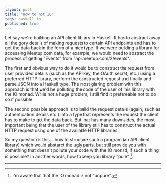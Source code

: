 ```yaml
---
layout: post
title: "How to not IO"
tags: haskell io
published: true
---
```


Let say we're building an API client library in Haskell. It has to abstract away all the gory details of making requests to certain API endpoints and has to get the data back in the form of a nice type. If we were building a library for accessing Meetup.com data, for example, we would need to abstract the process of getting "Events" from "api.meetup.com/2/events".

The first and obvious way to do it would be to construct the request from user provided details (such as the API key, the OAuth secret, etc.) using a preferred HTTP library, perform the constructed request and finally and parse JSON into a Haskell type. The most glaring problem with this approach is that we'd be polluting the code of the user of this library with the IO monad. While not a huge problem, I still find it prefereable not to do so if possible.

The second possible approach is to build the request details (again, such as authentication details etc.) into a type that represents the request the client has to make to get the data back. But that has many downsides, the most important being that the user of the library still has to construct the actual HTTP request using one of the available HTTP libraries.

So my question is this... how to structure such a program (an API client library) which would abstarct the ugly parts, but still provide you with something that doesn't pollute your code with the IO monad, if such a thing is possible? In another words, how to keep you library "pure" [^1].

---
[^1]: I'm aware that that the IO monad is not "unpure".
